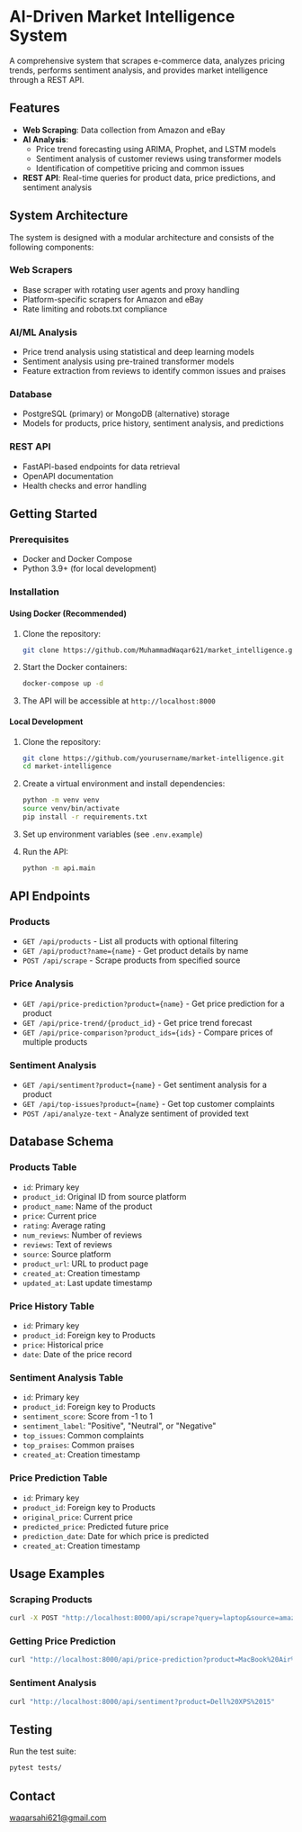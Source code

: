# AI-Driven Market Intelligence System

A comprehensive system that scrapes e-commerce data, analyzes pricing trends, performs sentiment analysis, and provides market intelligence through a REST API.

## Features

- **Web Scraping**: Data collection from Amazon and eBay
- **AI Analysis**:
  - Price trend forecasting using ARIMA, Prophet, and LSTM models
  - Sentiment analysis of customer reviews using transformer models
  - Identification of competitive pricing and common issues
- **REST API**: Real-time queries for product data, price predictions, and sentiment analysis

## System Architecture

The system is designed with a modular architecture and consists of the following components:

### Web Scrapers
- Base scraper with rotating user agents and proxy handling
- Platform-specific scrapers for Amazon and eBay
- Rate limiting and robots.txt compliance

### AI/ML Analysis
- Price trend analysis using statistical and deep learning models
- Sentiment analysis using pre-trained transformer models
- Feature extraction from reviews to identify common issues and praises

### Database
- PostgreSQL (primary) or MongoDB (alternative) storage
- Models for products, price history, sentiment analysis, and predictions

### REST API
- FastAPI-based endpoints for data retrieval
- OpenAPI documentation
- Health checks and error handling

## Getting Started

### Prerequisites

- Docker and Docker Compose
- Python 3.9+ (for local development)

### Installation

#### Using Docker (Recommended)

1. Clone the repository:
   ```bash
   git clone https://github.com/MuhammadWaqar621/market_intelligence.git
   ```

2. Start the Docker containers:
   ```bash
   docker-compose up -d
   ```

3. The API will be accessible at `http://localhost:8000`

#### Local Development

1. Clone the repository:
   ```bash
   git clone https://github.com/yourusername/market-intelligence.git
   cd market-intelligence
   ```

2. Create a virtual environment and install dependencies:
   ```bash
   python -m venv venv
   source venv/bin/activate  
   pip install -r requirements.txt
   ```

3. Set up environment variables (see `.env.example`)

4. Run the API:
   ```bash
   python -m api.main
   ```

## API Endpoints

### Products

- `GET /api/products` - List all products with optional filtering
- `GET /api/product?name={name}` - Get product details by name
- `POST /api/scrape` - Scrape products from specified source

### Price Analysis

- `GET /api/price-prediction?product={name}` - Get price prediction for a product
- `GET /api/price-trend/{product_id}` - Get price trend forecast
- `GET /api/price-comparison?product_ids={ids}` - Compare prices of multiple products

### Sentiment Analysis

- `GET /api/sentiment?product={name}` - Get sentiment analysis for a product
- `GET /api/top-issues?product={name}` - Get top customer complaints
- `POST /api/analyze-text` - Analyze sentiment of provided text

## Database Schema

### Products Table
- `id`: Primary key
- `product_id`: Original ID from source platform
- `product_name`: Name of the product
- `price`: Current price
- `rating`: Average rating
- `num_reviews`: Number of reviews
- `reviews`: Text of reviews
- `source`: Source platform
- `product_url`: URL to product page
- `created_at`: Creation timestamp
- `updated_at`: Last update timestamp

### Price History Table
- `id`: Primary key
- `product_id`: Foreign key to Products
- `price`: Historical price
- `date`: Date of the price record

### Sentiment Analysis Table
- `id`: Primary key
- `product_id`: Foreign key to Products
- `sentiment_score`: Score from -1 to 1
- `sentiment_label`: "Positive", "Neutral", or "Negative"
- `top_issues`: Common complaints
- `top_praises`: Common praises
- `created_at`: Creation timestamp

### Price Prediction Table
- `id`: Primary key
- `product_id`: Foreign key to Products
- `original_price`: Current price
- `predicted_price`: Predicted future price
- `prediction_date`: Date for which price is predicted
- `created_at`: Creation timestamp

## Usage Examples

### Scraping Products

```bash
curl -X POST "http://localhost:8000/api/scrape?query=laptop&source=amazon&max_results=5"
```

### Getting Price Prediction

```bash
curl "http://localhost:8000/api/price-prediction?product=MacBook%20Air%202023"
```

### Sentiment Analysis

```bash
curl "http://localhost:8000/api/sentiment?product=Dell%20XPS%2015"
```

## Testing

Run the test suite:

```bash
pytest tests/
```

## Contact

waqarsahi621@gmail.com